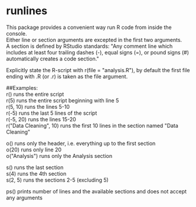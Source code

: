 # runlines
This package provides a convenient way run R code from inside the console.  
Either line or section arguments are excepted in the first two arguments.  
A section is defined by RStudio standards: "Any comment line which includes at least four trailing dashes (-), equal signs (=), or pound signs (#) automatically creates a code section."

Explicitly state the R-script with r(file = "analysis.R"), by default the first file ending with .R (or .r) is taken as the file argument.

##Examples:  
r() runs the entire script  
r(5) runs the entire script beginning with line 5  
r(5, 10) runs the lines 5-10  
r(-5) runs the last 5 lines of the script  
r(-5, 20) runs the lines 15-20  
r("Data Cleaning", 10) runs the first 10 lines in the section named "Data Cleaning" 

o() runs only the header, i.e. everything up to the first section  
o(20) runs only line 20  
o("Analysis") runs only the Analysis section  

s() runs the last section  
s(4) runs the 4th section  
s(2, 5) runs the sections 2-5 (excluding 5)  

ps() prints number of lines and the available sections and does not accept any arguments  